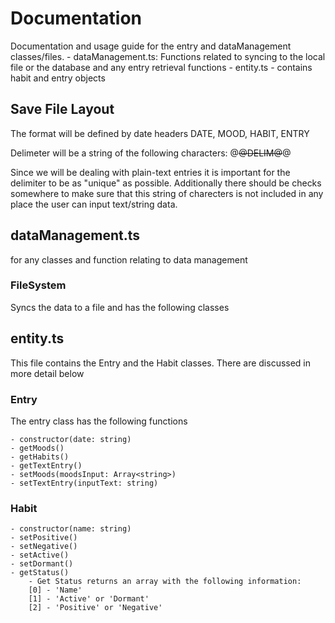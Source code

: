# Documentation
Documentation and usage guide for the entry and dataManagement classes/files.
    - dataManagement.ts: Functions related to syncing to the local file or the database and any entry retrieval functions
    - entity.ts - contains habit and entry objects

## Save File Layout
The format will be defined by date headers
DATE, MOOD, HABIT, ENTRY

Delimeter will be a string of the following characters:
@~~@DELIM@~~@

Since we will be dealing with plain-text entries it is important for the delimiter to be as "unique" as possible. Additionally there should be checks somewhere to make sure that this string of charecters is not included in any place the user can input text/string data.

## dataManagement.ts
for any classes and function relating to data management
### FileSystem 
Syncs the data to a file and has the following classes

## entity.ts
This file contains the Entry and the Habit classes. There are discussed in more detail below

### Entry
The entry class has the following functions

    - constructor(date: string)
    - getMoods()
    - getHabits()
    - getTextEntry()
    - setMoods(moodsInput: Array<string>)
    - setTextEntry(inputText: string)

### Habit
    - constructor(name: string)
    - setPositive()
    - setNegative()
    - setActive()
    - setDormant()
    - getStatus()
        - Get Status returns an array with the following information:
        [0] - 'Name'
        [1] - 'Active' or 'Dormant'
        [2] - 'Positive' or 'Negative'